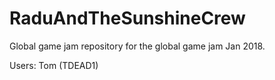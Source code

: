 # RaduAndTheSunshineCrew
Global game jam repository for the global game jam Jan 2018.

Users:
Tom (TDEAD1)
